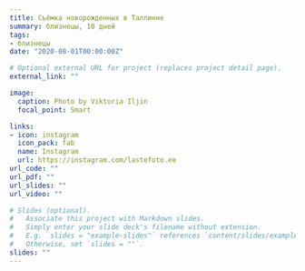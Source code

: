 ```yaml
---
title: Съёмка новорожденных в Таллинне
summary: близнецы, 10 дней
tags:
- близнецы
date: "2020-08-01T00:00:00Z"

# Optional external URL for project (replaces project detail page).
external_link: ""

image:
  caption: Photo by Viktoria Iljin
  focal_point: Smart

links:
- icon: instagram
  icon_pack: fab
  name: Instagram
  url: https://instagram.com/lastefoto.ee
url_code: ""
url_pdf: ""
url_slides: ""
url_video: ""

# Slides (optional).
#   Associate this project with Markdown slides.
#   Simply enter your slide deck's filename without extension.
#   E.g. `slides = "example-slides"` references `content/slides/example-slides.md`.
#   Otherwise, set `slides = ""`.
slides: ""
---
```


